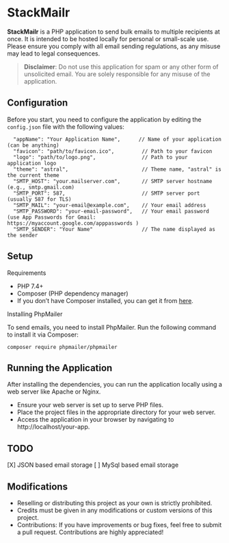 # StackMailr

**StackMailr** is a PHP application to send bulk emails to multiple recipients at once. It is intended to be hosted locally for personal or small-scale use. Please ensure you comply with all email sending regulations, as any misuse may lead to legal consequences.

> **Disclaimer**: Do not use this application for spam or any other form of unsolicited email. You are solely responsible for any misuse of the application.

## Configuration

Before you start, you need to configure the application by editing the `config.json` file with the following values:

```
  "appName": "Your Application Name",      // Name of your application (can be anything)
  "favicon": "path/to/favicon.ico",         // Path to your favicon
  "logo": "path/to/logo.png",               // Path to your application logo
  "theme": "astral",                        // Theme name, "astral" is the current theme
  "SMTP_HOST": "your.mailserver.com",       // SMTP server hostname (e.g., smtp.gmail.com)
  "SMTP_PORT": 587,                         // SMTP server port (usually 587 for TLS)
  "SMTP_MAIL": "your-email@example.com",    // Your email address
  "SMTP_PASSWORD": "your-email-password",   // Your email password (use App Passwords for Gmail: https://myaccount.google.com/apppasswords )
  "SMTP_SENDER": "Your Name"                // The name displayed as the sender
```

## Setup

Requirements

- PHP 7.4+
- Composer (PHP dependency manager)
- If you don’t have Composer installed, you can get it from [here](https://getcomposer.org/download/).

Installing PhpMailer

To send emails, you need to install PhpMailer. Run the following command to install it via Composer:

```
composer require phpmailer/phpmailer
```

## Running the Application

After installing the dependencies, you can run the application locally using a web server like Apache or Nginx.

- Ensure your web server is set up to serve PHP files.
- Place the project files in the appropriate directory for your web server.
- Access the application in your browser by navigating to http://localhost/your-app.


## TODO
[X] JSON based email storage
[ ] MySql based email storage


## Modifications

- Reselling or distributing this project as your own is strictly prohibited.
- Credits must be given in any modifications or custom versions of this project.
- Contributions: If you have improvements or bug fixes, feel free to submit a pull request. Contributions are highly appreciated!
